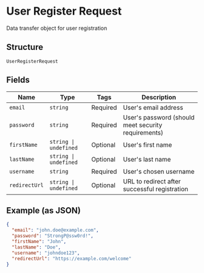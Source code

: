 
# User Register Request

Data transfer object for user registration

## Structure

`UserRegisterRequest`

## Fields

| Name | Type | Tags | Description |
|  --- | --- | --- | --- |
| `email` | `string` | Required | User's email address |
| `password` | `string` | Required | User's password (should meet security requirements) |
| `firstName` | `string \| undefined` | Optional | User's first name |
| `lastName` | `string \| undefined` | Optional | User's last name |
| `username` | `string` | Required | User's chosen username |
| `redirectUrl` | `string \| undefined` | Optional | URL to redirect after successful registration |

## Example (as JSON)

```json
{
  "email": "john.doe@example.com",
  "password": "StrongP@ssw0rd!",
  "firstName": "John",
  "lastName": "Doe",
  "username": "johndoe123",
  "redirectUrl": "https://example.com/welcome"
}
```

